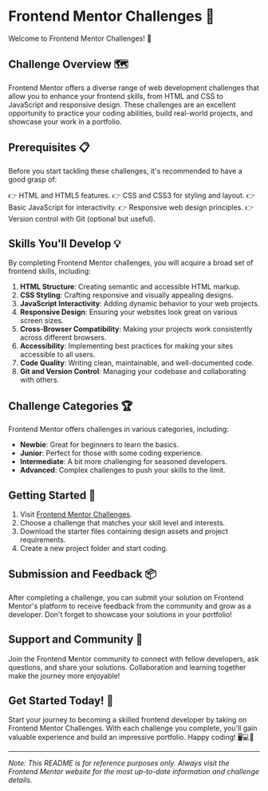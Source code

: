 # Frontend Mentor Challenges 🚀

Welcome to Frontend Mentor Challenges! 🎉

## Challenge Overview 🗺️

Frontend Mentor offers a diverse range of web development challenges that allow you to enhance your frontend skills, from HTML and CSS to JavaScript and responsive design. These challenges are an excellent opportunity to practice your coding abilities, build real-world projects, and showcase your work in a portfolio.

## Prerequisites 📋

Before you start tackling these challenges, it's recommended to have a good grasp of:

👉 HTML and HTML5 features.
👉 CSS and CSS3 for styling and layout.
👉 Basic JavaScript for interactivity.
👉 Responsive web design principles.
👉 Version control with Git (optional but useful).

## Skills You'll Develop 💡

By completing Frontend Mentor challenges, you will acquire a broad set of frontend skills, including:

1. **HTML Structure**: Creating semantic and accessible HTML markup.
2. **CSS Styling**: Crafting responsive and visually appealing designs.
3. **JavaScript Interactivity**: Adding dynamic behavior to your web projects.
4. **Responsive Design**: Ensuring your websites look great on various screen sizes.
5. **Cross-Browser Compatibility**: Making your projects work consistently across different browsers.
6. **Accessibility**: Implementing best practices for making your sites accessible to all users.
7. **Code Quality**: Writing clean, maintainable, and well-documented code.
8. **Git and Version Control**: Managing your codebase and collaborating with others.

## Challenge Categories 🏆

Frontend Mentor offers challenges in various categories, including:

- **Newbie**: Great for beginners to learn the basics.
- **Junior**: Perfect for those with some coding experience.
- **Intermediate**: A bit more challenging for seasoned developers.
- **Advanced**: Complex challenges to push your skills to the limit.

## Getting Started 🚀

1. Visit [Frontend Mentor Challenges](https://www.frontendmentor.io/challenges?hideCompleted=true&sort=difficulty%7Casc&type=free).
2. Choose a challenge that matches your skill level and interests.
3. Download the starter files containing design assets and project requirements.
4. Create a new project folder and start coding.

## Submission and Feedback 📦

After completing a challenge, you can submit your solution on Frontend Mentor's platform to receive feedback from the community and grow as a developer. Don't forget to showcase your solutions in your portfolio!

## Support and Community 👥

Join the Frontend Mentor community to connect with fellow developers, ask questions, and share your solutions. Collaboration and learning together make the journey more enjoyable!

## Get Started Today! 🚀

Start your journey to becoming a skilled frontend developer by taking on Frontend Mentor Challenges. With each challenge you complete, you'll gain valuable experience and build an impressive portfolio. Happy coding! 🖥️💻🚀

---

*Note: This README is for reference purposes only. Always visit the Frontend Mentor website for the most up-to-date information and challenge details.*
